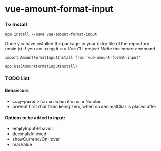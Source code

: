 # vue-amount-format-input

### To Install
```
npm install --save vue-amount-format-input
```
Once you have installed the package, in your entry file of the repository (main.js) if you are using it in a Vue CLI project. Write the import command

```
import AmountFormatInputInstall from 'vue-amount-format-input'

app.use(AmountFormatInputInstall)
```

### TODO List

#### Behaviours
- copy-paste > format when it's not a Number
- prevent first char from being zero, when no decimalChar is placed after

#### Options to be added to input:
- emptyInputBehavior
- decimalsAllowed
- showCurrencyOnHover
- maxValue

